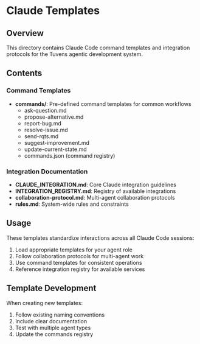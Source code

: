 # Claude Templates

## Overview

This directory contains Claude Code command templates and integration protocols for the Tuvens agentic development system.

## Contents

### Command Templates
- **commands/**: Pre-defined command templates for common workflows
  - ask-question.md
  - propose-alternative.md
  - report-bug.md
  - resolve-issue.md
  - send-rqts.md
  - suggest-improvement.md
  - update-current-state.md
  - commands.json (command registry)

### Integration Documentation
- **CLAUDE_INTEGRATION.md**: Core Claude integration guidelines
- **INTEGRATION_REGISTRY.md**: Registry of available integrations
- **collaboration-protocol.md**: Multi-agent collaboration protocols
- **rules.md**: System-wide rules and constraints

## Usage

These templates standardize interactions across all Claude Code sessions:
1. Load appropriate templates for your agent role
2. Follow collaboration protocols for multi-agent work
3. Use command templates for consistent operations
4. Reference integration registry for available services

## Template Development

When creating new templates:
1. Follow existing naming conventions
2. Include clear documentation
3. Test with multiple agent types
4. Update the commands registry
